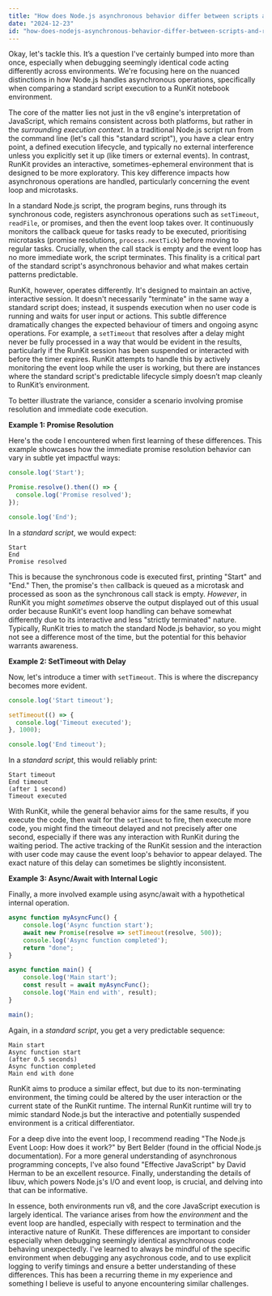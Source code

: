 ```yaml
---
title: "How does Node.js asynchronous behavior differ between scripts and RunKit?"
date: "2024-12-23"
id: "how-does-nodejs-asynchronous-behavior-differ-between-scripts-and-runkit"
---
```


Okay, let's tackle this. It’s a question I've certainly bumped into more than once, especially when debugging seemingly identical code acting differently across environments. We're focusing here on the nuanced distinctions in how Node.js handles asynchronous operations, specifically when comparing a standard script execution to a RunKit notebook environment.

The core of the matter lies not just in the v8 engine's interpretation of JavaScript, which remains consistent across both platforms, but rather in the *surrounding execution context*. In a traditional Node.js script run from the command line (let's call this "standard script"), you have a clear entry point, a defined execution lifecycle, and typically no external interference unless you explicitly set it up (like timers or external events). In contrast, RunKit provides an interactive, sometimes-ephemeral environment that is designed to be more exploratory. This key difference impacts how asynchronous operations are handled, particularly concerning the event loop and microtasks.

In a standard Node.js script, the program begins, runs through its synchronous code, registers asynchronous operations such as `setTimeout`, `readFile`, or promises, and then the event loop takes over. It continuously monitors the callback queue for tasks ready to be executed, prioritising microtasks (promise resolutions, `process.nextTick`) before moving to regular tasks. Crucially, when the call stack is empty and the event loop has no more immediate work, the script terminates. This finality is a critical part of the standard script's asynchronous behavior and what makes certain patterns predictable.

RunKit, however, operates differently. It's designed to maintain an active, interactive session. It doesn't necessarily "terminate" in the same way a standard script does; instead, it suspends execution when no user code is running and waits for user input or actions. This subtle difference dramatically changes the expected behaviour of timers and ongoing async operations. For example, a `setTimeout` that resolves after a delay might never be fully processed in a way that would be evident in the results, particularly if the RunKit session has been suspended or interacted with before the timer expires. RunKit attempts to handle this by actively monitoring the event loop while the user is working, but there are instances where the standard script's predictable lifecycle simply doesn’t map cleanly to RunKit’s environment.

To better illustrate the variance, consider a scenario involving promise resolution and immediate code execution.

**Example 1: Promise Resolution**

Here's the code I encountered when first learning of these differences. This example showcases how the immediate promise resolution behavior can vary in subtle yet impactful ways:

```javascript
console.log('Start');

Promise.resolve().then(() => {
  console.log('Promise resolved');
});

console.log('End');
```

In a *standard script*, we would expect:

```
Start
End
Promise resolved
```

This is because the synchronous code is executed first, printing "Start" and "End." Then, the promise's `then` callback is queued as a microtask and processed as soon as the synchronous call stack is empty. *However*, in RunKit you might *sometimes* observe the output displayed out of this usual order because RunKit's event loop handling can behave somewhat differently due to its interactive and less "strictly terminated" nature. Typically, RunKit tries to match the standard Node.js behavior, so you might not see a difference most of the time, but the potential for this behavior warrants awareness.

**Example 2: SetTimeout with Delay**

Now, let's introduce a timer with `setTimeout`. This is where the discrepancy becomes more evident.

```javascript
console.log('Start timeout');

setTimeout(() => {
  console.log('Timeout executed');
}, 1000);

console.log('End timeout');
```

In a *standard script*, this would reliably print:

```
Start timeout
End timeout
(after 1 second)
Timeout executed
```

With RunKit, while the general behavior aims for the same results, if you execute the code, then wait for the `setTimeout` to fire, then execute more code, you might find the timeout delayed and not precisely after one second, especially if there was any interaction with RunKit during the waiting period. The active tracking of the RunKit session and the interaction with user code may cause the event loop's behavior to appear delayed. The exact nature of this delay can sometimes be slightly inconsistent.

**Example 3: Async/Await with Internal Logic**

Finally, a more involved example using async/await with a hypothetical internal operation.

```javascript
async function myAsyncFunc() {
    console.log('Async function start');
    await new Promise(resolve => setTimeout(resolve, 500));
    console.log('Async function completed');
    return "done";
}

async function main() {
    console.log('Main start');
    const result = await myAsyncFunc();
    console.log('Main end with', result);
}

main();
```

Again, in a *standard script*, you get a very predictable sequence:

```
Main start
Async function start
(after 0.5 seconds)
Async function completed
Main end with done
```

RunKit aims to produce a similar effect, but due to its non-terminating environment, the timing could be altered by the user interaction or the current state of the RunKit runtime. The internal RunKit runtime will try to mimic standard Node.js but the interactive and potentially suspended environment is a critical differentiator.

For a deep dive into the event loop, I recommend reading "The Node.js Event Loop: How does it work?" by Bert Belder (found in the official Node.js documentation). For a more general understanding of asynchronous programming concepts, I've also found "Effective JavaScript" by David Herman to be an excellent resource. Finally, understanding the details of libuv, which powers Node.js's I/O and event loop, is crucial, and delving into that can be informative.

In essence, both environments run v8, and the core JavaScript execution is largely identical. The variance arises from how the *environment* and the event loop are handled, especially with respect to termination and the interactive nature of RunKit. These differences are important to consider especially when debugging seemingly identical asynchronous code behaving unexpectedly. I've learned to always be mindful of the specific environment when debugging any asychronous code, and to use explicit logging to verify timings and ensure a better understanding of these differences. This has been a recurring theme in my experience and something I believe is useful to anyone encountering similar challenges.
